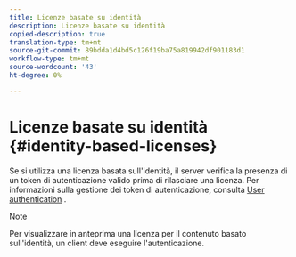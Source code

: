 ```yaml
---
title: Licenze basate su identità
description: Licenze basate su identità
copied-description: true
translation-type: tm+mt
source-git-commit: 89bdda1d4bd5c126f19ba75a819942df901183d1
workflow-type: tm+mt
source-wordcount: '43'
ht-degree: 0%

---
```



# Licenze basate su identità {#identity-based-licenses}

Se si utilizza una licenza basata sull&#39;identità, il server verifica la presenza di un token di autenticazione valido prima di rilasciare una licenza. Per informazioni sulla gestione dei token di autenticazione, consulta [User authentication](../../../aaxs-protecting-content/content-introduction/content-usage-rules/content-authentication/content-user-authentication.md) .

>[!NOTE]
>
>Per visualizzare in anteprima una licenza per il contenuto basato sull&#39;identità, un client deve eseguire l&#39;autenticazione.

